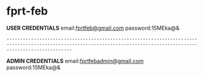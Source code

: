# fprt-feb



**USER CREDENTIALS**
	email:fprtfeb@gmail.com
	password:15MEka@&
	
	
	
	--------------------------------------------------------------------------------------------------------------------------------------------------------------------
**ADMIN CREDENTIALS**
	email:fprtfebadmin@gmail.com
	password:15MEka@&

